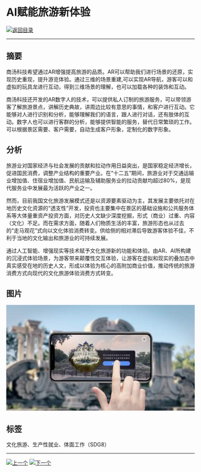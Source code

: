 # AI赋能旅游新体验

[![返回目录](http://img.shields.io/badge/点击-返回目录-875A7B.svg?style=flat&colorA=8F8F8F)](/)

----------

## 摘要

商汤科技希望通过AR增强提高旅游的品质。AR可以帮助我们进行场景的还原，实现历史重现，提升游览体验。通过三维的场景重建,可以实现AR导航，游客可以和虚拟的玩具龙进行互动，得到三维场景的理解，也可以加载各种的装饰和互动。

商汤科技还开发的AR数字人的技术，可以提供私人订制的旅游服务，可以带领游客了解旅游景点，讲解历史典故，讲周边比较有意思的事情，和客户进行互动。它能够对人进行识别和分析，能够理解我们的语言，跟人进行对话，还有肢体的互动。数字人也可以进行客群的分析，能够提供智能的服务，替代日常繁琐的工作。可以根据景区需要、客户需要，自动生成客户形象，定制化的数字形象。

## 分析

旅游业对国家经济与社会发展的贡献和拉动作用日益突出，是国家稳定经济增长，促进国民消费，调整产业结构的重要产业。在“十二五”期间，旅游业对于交通运输业增加值、住宿业增加值、民航运输及辅助服务业的拉动贡献均超过80%，是现代服务业中发展最为活跃的产业之一。

然而，目前我国文化旅游发展模式还是以资源要素驱动为主，其发展主要依托对在地历史文化资源的“透支性”开发，投资也主要集中在景区的基础设施和公共服务体系等大体量重资产投资方面，对历史人文缺少深度挖掘，形式（商业）过重、内容（文化）不足。而在需求方面，随着人们物质生活的丰富，旅游形态也从过去的“走马观花”式向以文化体验消费转变。供给侧的相对滞后导致游客体验不佳，不利于当地的文化输出和旅游业的可持续发展。

通过人工智能、增强现实等技术赋予文化旅游新的功能和体验。由AR、AI所构建的沉浸式体验场景，为游客带来颠覆性交互体验，让游客在虚拟和现实的叠加态中真实感受在地的历史人文，形成以体验为核心的高附加商业价值，推动传统的旅游消费方式向现代的文化旅游体验消费方式转变。



## 图片

![图片](8.4.1.jpg)


## 标签

文化旅游、生产性就业、体面工作（SDG8）


----------

 [![上一个](http://img.shields.io/badge/查看-上一个-875A7B.svg?style=flat&colorA=8F8F8F)](https://doc.shanghaiopen.org.cn/case/8/3.html)
 [![下一个](http://img.shields.io/badge/查看-下一个-875A7B.svg?style=flat&colorA=8F8F8F)](https://doc.shanghaiopen.org.cn/case/9/1.html)
 
 
